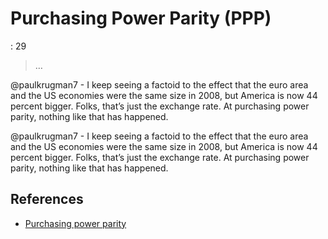 # Purchasing Power Parity (PPP)

: 29

> …
> 

@paulkrugman7 - I keep seeing a factoid to the effect that the euro area and the US economies were the same size in 2008, but America is now 44 percent bigger. Folks, that’s just the exchange rate. At purchasing power parity, nothing like that has happened.

@paulkrugman7 - I keep seeing a factoid to the effect that the euro area and the US economies were the same size in 2008, but America is now 44 percent bigger. Folks, that’s just the exchange rate. At purchasing power parity, nothing like that has happened.

## References

- [Purchasing power parity](https://en.wikipedia.org/wiki/Purchasing_power_parity)